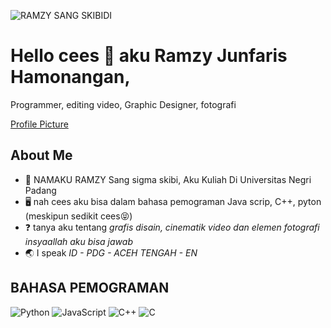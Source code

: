 ![RAMZY SANG SKIBIDI](https://github.com/user-attachments/assets/92133555-907e-4022-8859-8958be303329)


# Hello cees 👻 aku Ramzy Junfaris Hamonangan,
Programmer, editing video, Graphic Designer, fotografi 

[Profile Picture](path_to_your_profile_image)


## About Me
- 🫠 NAMAKU RAMZY Sang sigma skibi, Aku Kuliah Di Universitas Negri Padang
- 🖥️ nah cees aku bisa dalam bahasa pemograman Java scrip, C++, pyton (meskipun sedikit cees😝)
- ❓ tanya aku tentang *grafis disain, cinematik video dan elemen fotografi insyaallah aku bisa jawab*
- 🌏 I speak *ID - PDG - ACEH TENGAH - EN*

## BAHASA PEMOGRAMAN
![Python](https://img.shields.io/badge/-Python-black?style=flat-square&logo=python)
![JavaScript](https://img.shields.io/badge/-JavaScript-black?style=flat-square&logo=javascript)
![C++](https://img.shields.io/badge/-C++-black?style=flat-square&logo=c%2B%2B)
![C](https://img.shields.io/badge/-C-black?style=flat-square&logo=c)
